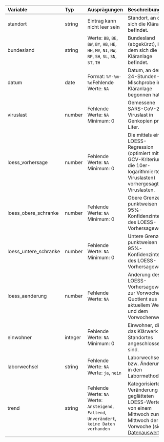 | Variable              | Typ     | Ausprägungen                                                                                          | Beschreibung                                                                                                                                                                                                                                     |
|:----------------------|:--------|:------------------------------------------------------------------------------------------------------|:-------------------------------------------------------------------------------------------------------------------------------------------------------------------------------------------------------------------------------------------------|
| standort              | string  | Eintrag kann nicht leer sein                                                                          | Standort, an dem sich die Kläranlage befindet.                                                                                                                                                                                                   |
| bundesland            | string  | Werte: `BB`, `BE`, `BW`, `BY`, `HB`, `HE`, `HH`, `MV`, `NI`, `NW`, `RP`, `SH`, `SL`, `SN`, `ST`, `TH` | Bundesland (abgekürzt), in dem sich die Kläranlage befindet.                                                                                                                                                                                     |
| datum                 | date    | Format: `%Y-%m-%d`Fehlende Werte: `NA`<br>                                                            | Datum, an dem die 24-Stunden-Mischprobe in der Kläranlage begonnen hat.                                                                                                                                                                          |
| viruslast             | number  | Fehlende Werte: `NA`<br>Minimum: 0                                                                    | Gemessene SARS-CoV-2-Viruslast in Genkopien pro Liter.                                                                                                                                                                                           |
| loess_vorhersage      | number  | Fehlende Werte: `NA`<br>Minimum: 0                                                                    | Die mittels einer LOESS-Regression (optimiert mittels GCV-Kriterium für die 10er-logarithmierten Viruslasten) vorhergesagten Viruslasten.                                                                                                        |
| loess_obere_schranke  | number  | Fehlende Werte: `NA`<br>Minimum: 0                                                                    | Obere Grenze des punktweisen 95%-Konfidenzintervalls des LOESS-Vorhersagewerts.                                                                                                                                                                  |
| loess_untere_schranke | number  | Fehlende Werte: `NA`<br>Minimum: 0                                                                    | Untere Grenze des punktweisen 95%-Konfidenzintervalls des LOESS-Vorhersagewerts.                                                                                                                                                                 |
| loess_aenderung       | number  | Fehlende Werte: `NA`<br>                                                                              | Änderung des LOESS-Vorhersagewerts zur Vorwoche, d.h. Quotient aus aktuellem Wert und dem Vorwochenwert.                                                                                                                                         |
| einwohner             | integer | Fehlende Werte: `NA`<br>Minimum: 0                                                                    | Einwohner, die an das Klärwerk des Standortes angeschlossen sind.                                                                                                                                                                                |
| laborwechsel          | string  | Fehlende Werte: `NA`<br>Werte: `ja`, `nein`                                                           | Laborwechsel bzw. Änderungen in den Labormethoden.                                                                                                                                                                                               |
| trend                 | string  | Fehlende Werte: `NA`<br>Werte: `Ansteigend`, `Fallend`, `Unverändert`, `keine Daten vorhanden`        | Kategorisierte Veränderung des geglätteten LOESS-Wertes von einem Mittwoch zum Mittwoch der Vorwoche (siehe [Datenauswertung](https://github.com/robert-koch-institut/Abwassersurveillance_AMELAG/tree/main?tab=readme-ov-file#Datenauswertung)) |